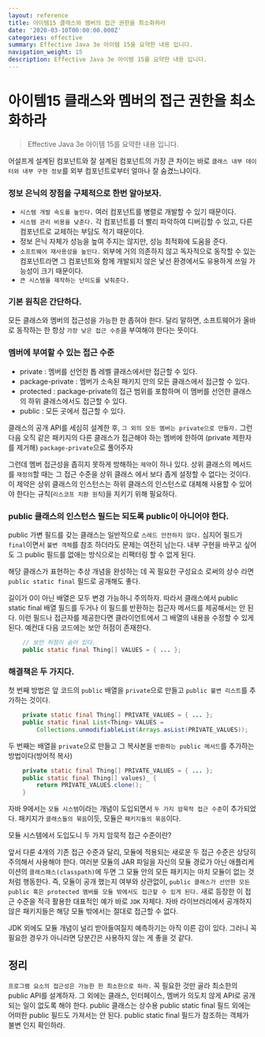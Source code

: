 ```yaml
---
layout: reference
title: 아이템15 클래스와 멤버의 접근 권한을 최소화하라
date: '2020-03-10T00:00:00.000Z'
categories: effective
summary: Effective Java 3e 아이템 15을 요약한 내용 입니다.
navigation_weight: 15
description: Effective Java 3e 아이템 15를 요약한 내용 입니다.
---
```


# 아이템15 클래스와 멤버의 접근 권한을 최소화하라

> Effective Java 3e 아이템 15를 요약한 내용 입니다.

어설프게 설계된 컴포넌트와 잘 설계된 컴포넌트의 가장 큰 차이는 바로 `클래스 내부 데이터와 내부 구현 정보`를 외부 컴포넌트로부터 얼마나 잘 숨겼느냐이다.

### 정보 은닉의 장점을 구체적으로 한번 알아보자.

* `시스템 개발 속도를 높인다.` 여러 컴포넌트를 병렬로 개발할 수 있기 때문이다.
* `시스템 관리 비용을 낮춘다.` 각 컴포넌트를 더 빨리 파악하여 디버깅할 수 있고, 다른 컴포넌트로 교체하는 부담도 적기 때문이다.
* 정보 은닉 자체가 성능을 높여 주지는 않지만, 성능 최적화에 도움을 준다.
* `소프트웨어 재사용성을 높인다.` 외부에 거의 의존하지 않고 독자적으로 동작할 수 있는 컴포넌트라면 그 컴포넌트와 함께 개발되지 않은 낯선 환경에서도 유용하게 쓰일 가능성이 크기 때문이다.
* `큰 시스템을 제작하는 난이도를 낮춰준다.`

### 기본 원칙은 간단하다.

모든 클래스와 멤버의 접근성을 가능한 한 좁혀야 한다. 달리 말하면, 소프트웨어가 올바로 동작하는 한 항상 `가장 낮은 접근 수준`을 부여해야 한다는 뜻이다.

### 멤버에 부여할 수 있는 접근 수준

* private : 멤버를 선언한 톱 레벨 클래스에서만 접근할 수 있다.
* package-private : 멤버가 소속된 패키지 안의 모든 클래스에서 접근할 수 있다.
* protected : package-private의 접근 범위를 포함하며 이 멤버를 선언한 클래스의 하위 클래스에서도 접근할 수 있다.
* public : 모든 곳에서 접근할 수 있다.

클래스의 공개 API를 세심히 설계한 후, `그 외의 모든 멤버는 private으로 만들자.` 그런 다음 오직 같은 패키지의 다른 클래스가 접근해야 하는 멤버에 한하여 \(private 제한자를 제거해\) `package-private`으로 풀어주자

그런데 멤버 접근성을 좁히지 못하게 방해하는 `제약`이 하나 있다. 상위 클래스의 메서드를 `재정의`할 때는 그 접근 수준을 상위 클래스 에서 보다 좁게 설정할 수 없다는 것이다. 이 제약은 상위 클래스의 인스턴스는 하위 클래스의 인스턴스로 대체해 사용할 수 있어야 한다는 규칙\(`리스코프 치환 원칙`\)을 지키기 위해 필요하다.

### public 클래스의 인스턴스 필드는 되도록 public이 아니어야 한다.

public 가변 필드를 갖는 클래스는 일반적으로 `스레드 안전하지 않다.` 심지어 필드가 `final`이면서 `불변 객체`를 참조 하더라도 문제는 여전히 남는다. 내부 구현을 바꾸고 싶어도 그 public 필드를 없애는 방식으로는 리팩터링 할 수 없게 된다.

해당 클래스가 표현하는 추상 개념을 완성하는 데 꼭 필요한 구성요소 로써의 상수 라면 `public static final` 필드로 공개해도 좋다.

길이가 0이 아닌 배열은 모두 변경 가능하니 주의하자. 따라서 클래스에서 public static final 배열 필드를 두거나 이 필드를 반환하는 접근자 메서드를 제공해서는 안 된다. 이런 필드나 접근자를 제공한다면 클라이언트에서 그 배열의 내용을 수정할 수 있게 된다. 예컨대 다음 코드에는 보안 허점이 존재한다.

```java
    // 보안 허점이 숨어 있다. 
    public static final Thing[] VALUES = { ... };
```

### 해결책은 두 가지다.

첫 번째 방법은 앞 코드의 `public` 배열을 `private`으로 만들고 `public 불변 리스트`를 추가하는 것이다.

```java
    private static final Thing[] PRIVATE_VALUES = { ... };
    public static final List<Thing> VALUES = 
        Collections.unmodifiableList(Arrays.asList(PRIVATE_VALUES));
```

두 번째는 배열을 `private`으로 만들고 그 복사본을 `반환하는 public 메서드`를 추가하는 방법이다\(방어적 복사\)

```java
    private static final Thing[] PRIVATE_VALUES = { ... };
    public static final Thing[] values)_ {
        return PRIVATE_VALUES.clone();
    }
```

자바 9에서는 `모듈 시스템`이라는 개념이 도입되면서 `두 가지 암묵적 접근 수준`이 추가되었다. 패키지가 `클래스들의 묶음`이듯, 모듈은 `패키지들의 묶음`이다.

모듈 시스템에서 도입도니 두 가지 암묵적 접근 수준이란?

앞서 다룬 4개의 기존 접근 수준과 달리, 모듈에 적용되는 새로운 두 접근 수준은 상당히 주의해서 사용해야 한다. 여러분 모듈의 JAR 파일을 자신의 모듈 경로가 아닌 애플리케이션의 `클래스패스(classpath)`에 두면 그 모듈 안의 모든 패키지는 마치 모듈이 없는 것처럼 행동한다. 즉, 모듈이 공개 했는지 여부와 상관없이, `public 클래스가 선언한 모든 public 혹은 protected 멤버를 모듈 밖에서도 접근할 수 있게 된다.` 새로 등장한 이 접근 수준을 적극 활용한 대표적인 예가 바로 `JDK` 자체다. 자바 라이브러리에서 공개하지 않은 패키지들은 해당 모듈 밖에서는 절대로 접근할 수 없다.

JDK 외에도 모듈 개념이 널리 받아들여질지 예측하기는 아직 이른 감이 있다. 그러니 꼭 필요한 경우가 아니라면 당분간은 사용하지 않는 게 좋을 것 같다.

## 정리

`프로그램 요소의 접근성은 가능한 한 최소한으로 하라.` 꼭 필요한 것만 골라 최소한의 public API를 설계하자. 그 외에는 클래스, 인터페이스, 멤버가 의도치 않게 API로 공개 되는 일이 없도록 해야 한다. public 클래스는 상수용 public static final 필드 외에는 어떠한 public 필드도 가져서는 안 된다. public static final 필드가 참조하는 객체가 불변 인지 확인하라.

